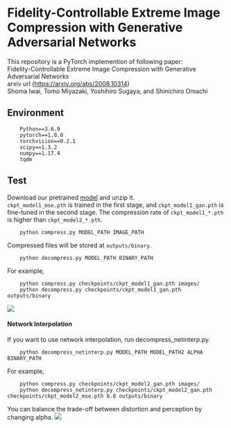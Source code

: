 # Fidelity-Controllable Extreme Image Compression with Generative Adversarial Networks

This repository is a PyTorch implemention of following paper:  
Fidelity-Controllable Extreme Image Compression with Generative Adversarial Networks  
arxiv url (https://arxiv.org/abs/2008.10314)  
Shoma Iwai, Tomo Miyazaki, Yoshihiro Sugaya, and Shinichiro Omachi


## Environment
```
    Python==3.6.9
    pytorch==1.0.0
    torchvision==0.2.1
    scipy==1.3.2
    numpy==1.17.4
    tqdm
```

## Test
Download our pretrained [model]() and unzip it.  
`ckpt_model1_mse.pth` is trained in the first stage, and `ckpt_model1_gan.pth` is fine-tuned in the second stage. The compression rate of `ckpt_model1_*.pth` is higher than `ckpt_model2_*.pth`.
```
    python compress.py MODEL_PATH IMAGE_PATH
```
Compressed files will be stored at `outputs/binary`.
```
    python decompress.py MODEL_PATH BINARY_PATH
```
For example, 
```
    python compress.py checkpoints/ckpt_model1_gan.pth images/
    python decompress.py checkpoints/ckpt_model1_gan.pth outputs/binary
```

![](https://github.com/iwa-shi/fidelity_controllable_compression/blob/master/fig/others_compare_kodim21.png)

#### Network Interpolation
If you want to use network interpolation, run decompress_netinterp.py.
```
    python decompress_netinterp.py MODEL_PATH MODEL_PATH2 ALPHA BINARY_PATH
```
For example, 
```
    python compress.py checkpoints/ckpt_model2_gan.pth images/
    python decompress_netinterp.py checkpoints/ckpt_model2_gan.pth checkpoints/ckpt_model2_mse.pth 0.8 outputs/binary
```
You can balance the trade-off between distortion and perception by changing alpha.
![](https://github.com/iwa-shi/fidelity_controllable_compression/blob/master/fig/interp_compare.png)
